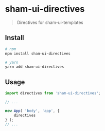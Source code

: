 # sham-ui-directives

> Directives for sham-ui-templates

## Install
```bash
# npm
npm install sham-ui-directives
```

```bash
# yarn
yarn add sham-ui-directives
```

## Usage
```js
import directives from 'sham-ui-directives';

// ...

new App( 'body', 'app', {
    directives
} );
// ...
```
